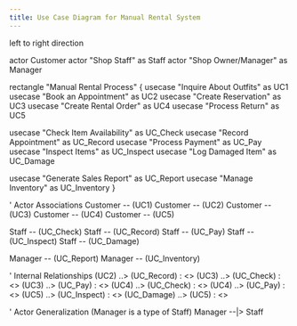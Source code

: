 ```yaml
---
title: Use Case Diagram for Manual Rental System
---
```

left to right direction

actor Customer
actor "Shop Staff" as Staff
actor "Shop Owner/Manager" as Manager

rectangle "Manual Rental Process" {
  usecase "Inquire About Outfits" as UC1
  usecase "Book an Appointment" as UC2
  usecase "Create Reservation" as UC3
  usecase "Create Rental Order" as UC4
  usecase "Process Return" as UC5

  usecase "Check Item Availability" as UC_Check
  usecase "Record Appointment" as UC_Record
  usecase "Process Payment" as UC_Pay
  usecase "Inspect Items" as UC_Inspect
  usecase "Log Damaged Item" as UC_Damage

  usecase "Generate Sales Report" as UC_Report
  usecase "Manage Inventory" as UC_Inventory
}

' Actor Associations
Customer -- (UC1)
Customer -- (UC2)
Customer -- (UC3)
Customer -- (UC4)
Customer -- (UC5)

Staff -- (UC_Check)
Staff -- (UC_Record)
Staff -- (UC_Pay)
Staff -- (UC_Inspect)
Staff -- (UC_Damage)

Manager -- (UC_Report)
Manager -- (UC_Inventory)


' Internal Relationships
(UC2) ..> (UC_Record) : <<include>>
(UC3) ..> (UC_Check) : <<include>>
(UC3) ..> (UC_Pay) : <<include>>
(UC4) ..> (UC_Check) : <<include>>
(UC4) ..> (UC_Pay) : <<include>>
(UC5) ..> (UC_Inspect) : <<include>>
(UC_Damage) ..> (UC5) : <<extend>>


' Actor Generalization (Manager is a type of Staff)
Manager --|> Staff